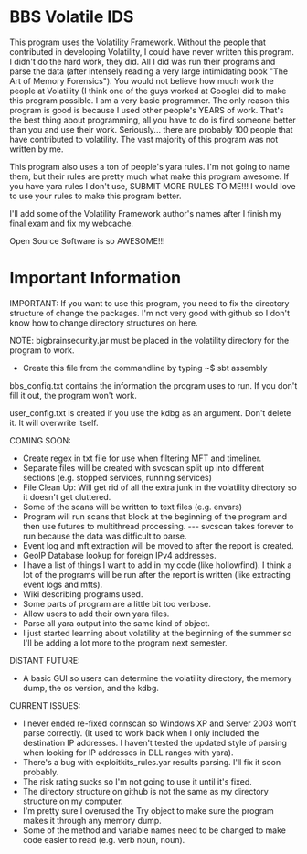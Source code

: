 # BBS Volatile IDS

This program uses the Volatility Framework. Without the people that contributed in developing Volatility, I could have never written this program. I didn't do the hard work, they did. All I did was run their programs and parse the data (after intensely reading a very large intimidating book "The Art of Memory Forensics"). You would not believe how much work the people at Volatility (I think one of the guys worked at Google) did to make this program possible. I am a very basic programmer. The only reason this program is good is because I used other people's YEARS of work. That's the best thing about programming, all you have to do is find someone better than you and use their work. Seriously... there are probably 100 people that have contributed to volatility. The vast majority of this program was not written by me.

This program also uses a ton of people's yara rules. I'm not going to name them, but their rules are pretty much what make this program awesome. If you have yara rules I don't use, SUBMIT MORE RULES TO ME!!! I would love to use your rules to make this program better. 

I'll add some of the Volatility Framework author's names after I finish my final exam and fix my webcache. 

Open Source Software is so AWESOME!!! 

# Important Information

IMPORTANT: If you want to use this program, you need to fix the directory structure of change the packages. I'm not very good with github so I don't know how to change directory structures on here.

NOTE:
bigbrainsecurity.jar must be placed in the volatility directory for the program to work. 
- Create this file from the commandline by typing ~$ sbt assembly

bbs_config.txt contains the information the program uses to run. If you don't fill it out, the program won't work. 

user_config.txt is created if you use the kdbg as an argument. Don't delete it. It will overwrite itself.

COMING SOON:
- Create regex in txt file for use when filtering MFT and timeliner.
- Separate files will be created with svcscan split up into different sections (e.g. stopped services, running services)
- File Clean Up: Will get rid of all the extra junk in the volatility directory so it doesn't get cluttered.
- Some of the scans will be written to text files (e.g. envars)
- Program will run scans that block at the beginning of the program and then use futures to multithread processing.
--- svcscan takes forever to run because the data was difficult to parse. 
- Event log and mft extraction will be moved to after the report is created.
- GeoIP Database lookup for foreign IPv4 addresses.
- I have a list of things I want to add in my code (like hollowfind). I think a lot of the programs will be run after the report is written (like extracting event logs and mfts).
- Wiki describing programs used. 
- Some parts of program are a little bit too verbose. 
- Allow users to add their own yara files.
- Parse all yara output into the same kind of object.
- I just started learning about volatility at the beginning of the summer so I'll be adding a lot more to the program next semester.

DISTANT FUTURE:
- A basic GUI so users can determine the volatility directory, the memory dump, the os version, and the kdbg. 

CURRENT ISSUES:
- I never ended re-fixed connscan so Windows XP and Server 2003 won't parse correctly. (It used to work back when I only included the destination IP addresses. I haven't tested the updated style of parsing when looking for IP addresses in DLL ranges with yara).
- There's a bug with exploitkits_rules.yar results parsing. I'll fix it soon probably. 
- The risk rating sucks so I'm not going to use it until it's fixed.
- The directory structure on github is not the same as my directory structure on my computer.
- I'm pretty sure I overused the Try object to make sure the program makes it through any memory dump.
- Some of the method and variable names need to be changed to make code easier to read (e.g. verb noun, noun).
